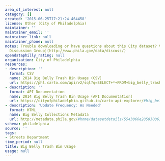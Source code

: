 ```yaml
---
area_of_interest: null
category: []
created: '2015-06-25T17:21:24.464458'
license: Other (City of Philadelphia)
maintainer: ''
maintainer_email: ''
maintainer_link: null
maintainer_phone: null
notes: Trouble downloading or have questions about this City dataset? Visit the [OpenDataPhilly
  Discussion Group](http://www.phila.gov/data/discuss/)
opendataphilly_rating: null
organization: City of Philadelphia
resources:
- description: ''
  format: CSV
  name: 2014 Big Belly Trash Bin Usage (CSV)
  url: https://phl.carto.com/api/v2/sql?q=SELECT+*+FROM+big_belly_trash_bin_usage&filename=big_belly_trash_bin_usage&format=csv&skipfields=cartodb_id,the_geom,the_geom_webmercator
- description: ''
  format: API Documentation
  name: 2014 Big Belly Trash Bin Usage (API Documentation)
  url: https://cityofphiladelphia.github.io/carto-api-explorer/#big_belly_trash_bin_usage
- description: 'Update Frequency: As Needed'
  format: HTML
  name: Big Belly Collections Metadata
  url: http://metadata.phila.gov/#home/datasetdetails/5543866e20583086178c4f1e/
schema: philadelphia
source: ''
tags:
- Streets Department
time_period: null
title: Big Belly Trash Bin Usage
usage: null
---
```

